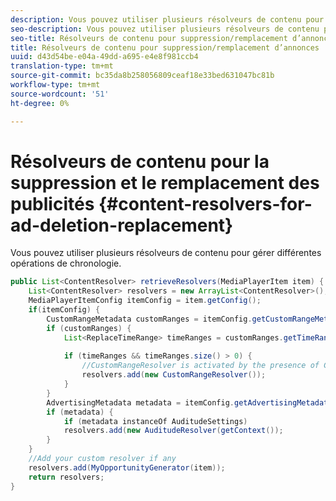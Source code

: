 ```yaml
---
description: Vous pouvez utiliser plusieurs résolveurs de contenu pour gérer différentes opérations de chronologie.
seo-description: Vous pouvez utiliser plusieurs résolveurs de contenu pour gérer différentes opérations de chronologie.
seo-title: Résolveurs de contenu pour suppression/remplacement d’annonces
title: Résolveurs de contenu pour suppression/remplacement d’annonces
uuid: d43d54be-e04a-49dd-a695-e4e8f981ccb4
translation-type: tm+mt
source-git-commit: bc35da8b258056809ceaf18e33bed631047bc81b
workflow-type: tm+mt
source-wordcount: '51'
ht-degree: 0%

---
```



# Résolveurs de contenu pour la suppression et le remplacement des publicités {#content-resolvers-for-ad-deletion-replacement}

Vous pouvez utiliser plusieurs résolveurs de contenu pour gérer différentes opérations de chronologie.

```java
public List<ContentResolver> retrieveResolvers(MediaPlayerItem item) { 
    List<ContentResolver> resolvers = new ArrayList<ContentResolver>(); 
    MediaPlayerItemConfig itemConfig = item.getConfig(); 
    if(itemConfig) { 
        CustomRangeMetadata customRanges = itemConfig.getCustomRangeMetadata(); 
        if (customRanges) { 
            List<ReplaceTimeRange> timeRanges = customRanges.getTimeRangeList(); 
 
            if (timeRanges && timeRanges.size() > 0) { 
                //CustomRangeResolver is activated by the presence of CustomRanges 
                resolvers.add(new CustomRangeResolver()); 
            } 
        } 
        AdvertisingMetadata metadata = itemConfig.getAdvertisingMetadata(); 
        if (metadata) { 
            if (metadata instanceOf AuditudeSettings)  
            resolvers.add(new AuditudeResolver(getContext());                                      
        } 
    } 
    //Add your custom resolver if any 
    resolvers.add(MyOpportunityGenerator(item)); 
    return resolvers; 
} 
```
